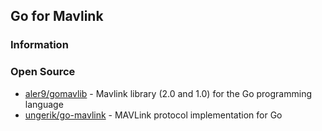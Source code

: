 ##  Go for Mavlink


### Information



### Open Source
- [aler9/gomavlib](https://github.com/aler9/gomavlib) - Mavlink library (2.0 and 1.0) for the Go programming language
- [ungerik/go-mavlink](https://github.com/ungerik/go-mavlink) - MAVLink protocol implementation for Go



